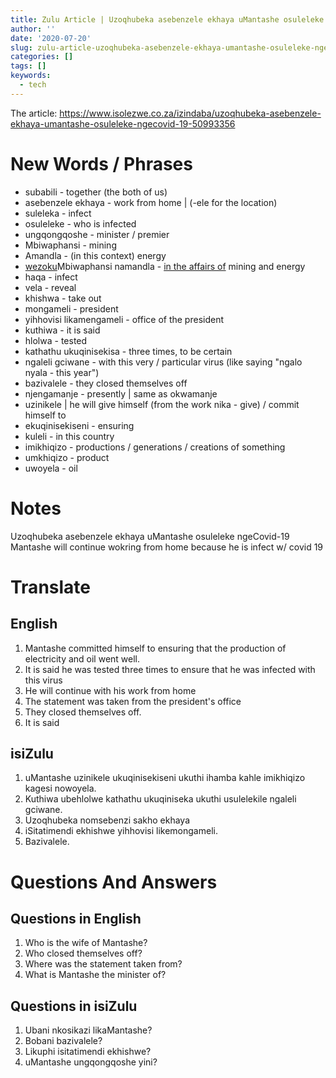 ```yaml
---
title: Zulu Article | Uzoqhubeka asebenzele ekhaya uMantashe osuleleke ngeCovid-19
author: ''
date: '2020-07-20'
slug: zulu-article-uzoqhubeka-asebenzele-ekhaya-umantashe-osuleleke-ngecovid-19
categories: []
tags: []
keywords:
  - tech
---
```


The article: https://www.isolezwe.co.za/izindaba/uzoqhubeka-asebenzele-ekhaya-umantashe-osuleleke-ngecovid-19-50993356

<!--more-->



# New Words / Phrases

- subabili - together (the both of us)
- asebenzele ekhaya - work from home | (-ele for the location)
- suleleka - infect
- osuleleke - who is infected
- ungqongqoshe - minister / premier
- Mbiwaphansi - mining
- Amandla - (in this context) energy
- <u>wezoku</u>Mbiwaphansi namandla - <u>in the affairs of</u> mining and energy
- haqa - infect
- vela - reveal
- khishwa - take out
- mongameli - president
- yihhovisi likamengameli - office of the president
- kuthiwa - it is said
- hlolwa - tested
- kathathu ukuqinisekisa - three times, to be certain
- ngaleli gciwane - with this very / particular virus (like saying "ngalo nyala - this year")
- bazivalele - they closed themselves off
- njengamanje - presently | same as okwamanje
- uzinikele | he will give himself (from the work nika - give) / commit himself to
- ekuqinisekiseni - ensuring
- kuleli - in this country
- imikhiqizo - productions / generations / creations of something
- umkhiqizo - product
- uwoyela - oil

# Notes

Uzoqhubeka asebenzele ekhaya uMantashe osuleleke ngeCovid-19
Mantashe will continue wokring from home because he is infect w/ covid 19

# Translate

## English

1. Mantashe committed himself to ensuring that the production of electricity and oil went well.
2. It is said he was tested three times to ensure that he was infected with this virus
3. He will continue with his work from home
4. The statement was taken from the president's office
5. They closed themselves off.
6. It is said 

## isiZulu

1. uMantashe uzinikele ukuqinisekiseni ukuthi ihamba kahle imikhiqizo kagesi nowoyela.
2. Kuthiwa ubehlolwe kathathu ukuqiniseka ukuthi usulelekile ngaleli gciwane.
3. Uzoqhubeka nomsebenzi sakho ekhaya
4. iSitatimendi ekhishwe yihhovisi likemongameli.
5. Bazivalele.

# Questions And Answers

## Questions in English

1. Who is the wife of Mantashe?
2. Who closed themselves off?
3. Where was the statement taken from?
4. What is Mantashe the minister of?

## Questions in isiZulu

1. Ubani nkosikazi likaMantashe?
2. Bobani bazivalele?
3. Likuphi isitatimendi ekhishwe?
4. uMantashe ungqongqoshe yini?








